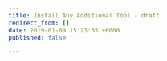 ```yaml
---
title: Install Any Additional Tool - draft
redirect_from: []
date: 2019-01-09 15:23:55 +0000
published: false

---
```

